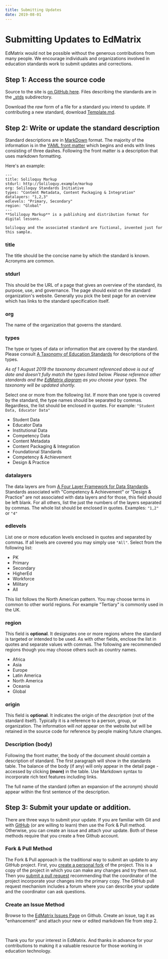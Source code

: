 ```yaml
---
title: Submitting Updates
date: 2019-08-01
---
```

# Submitting Updates to EdMatrix

EdMatrix would not be possible without the generous contributions from many people. We encourage individuals and organizations involved in education standards work to submit updates and corrections.

## Step 1: Access the source code

Source to the site is [on GitHub here](https://github.com/EdMatrix/edmatrix.github.io). Files describing the standards are in the [_stds](https://github.com/EdMatrix/edmatrix.github.io/tree/master/_stds) subdirectory.

Download the *raw* form of a file for a standard you intend to update. If contributing a new standard, download [Template.md](https://raw.githubusercontent.com/EdMatrix/edmatrix.github.io/master/_stds/Template.md).

## Step 2: Write or update the standard description

Standard descriptions are in [MarkDown](https://guides.github.com/features/mastering-markdown/) format. The majority of the information is in the [YAML front matter](https://jekyllrb.com/docs/front-matter/) which begins and ends with lines consisting of three dashes. Following the front matter is a description that uses markdown formatting.

Here's an example:

    ---
    title: Soliloquy Markup  
    stdurl: http://Soliloquy.example/markup
    org: Soliloquy Standards Initiative
    types: "Content Metadata, Content Packaging & Integration"
    datalayers: "1,2,3"
    edlevels: "Primary, Secondary"
    region: "Global"
    ---
    **Soliloquy Markup** is a publishing and distribution format for digital lessons.
    
    Soliloquy and the associated standard are fictional, invented just for this sample.

### title
The title should be the concise name by which the standard is known. Acronyms are common.

### stdurl
This should be the URL of a page that gives an overview of the standard, its purpose, use, and governance. The page should exist on the standard organization's website. Generally you pick the best page for an overview which has links to the standard specification itself.

### org
The name of the organization that governs the standard.

### types
The type or types of data or information that are covered by the standard. Please consult [A Taxonomy of Education Standards](http://www.edmatrix.org/taxonomyofstandards.pdf) for descriptions of the types.

*As of 1 August 2019 the taxonomy document referenced above is out of date and doesn't fully match the types listed below. Please reference other standards and the [EdMatrix diagram](/matrix.html) as you choose your types. The taxonomy will be updated shortly.*

Select one or more from the following list. If more than one type is covered by the standard, the type names should be separated by commas. Regardless, the list should be enclosed in quotes. For example: `"Student Data, Educator Data"`

* Student Data
* Educator Data
* Institutional Data
* Competency Data
* Content Metadata
* Content Packaging & Integration
* Foundational Standards
* Competency & Achievement
* Design & Practice

### datalayers
The data layers are from [A Four Layer Framework for Data Standards](http://www.edmatrix.org/fourlayerframework.pdf). Standards associated with "Competency & Achievement" or "Design & Practice" are not associated with data layers and for those, this field should be left blank. For all others, list the just the numbers of the layers separated by commas. The whole list should be enclosed in quotes. Examples: `"1,2"` or `"4"`

### edlevels
List one or more education levels enclosed in quotes and separated by commas. If all levels are covered you may simply use `"All"`. Select from the following list:

* PK
* Primary
* Secondary
* HigherEd
* Workforce
* Military
* All

This list follows the North American pattern. You may choose terms in common to other world regions. For example "Tertiary" is commonly used in the UK.

### region
This field is **optional**. It designates one or more regions where the standard is targeted or intended to be used. As with other fields, enclose the list in quotes and separate values with commas. The following are recommended regions though you may choose others such as country names.

* Africa
* Asia
* Europe
* Latin America
* North America
* Oceania
* Global

### origin
This field is **optional**. It indicates the origin of the *description* (not of the standard itself). Typically it is a reference to a person, group, or organization. The information will *not* appear on the website but will be retained in the source code for reference by people making future changes.

### Description (body)
Following the front matter, the body of the document should contain a description of standard. The first paragraph will show in the standards table. The balance of the body (if any) will only appear in the detail page - accessed by clicking **(more)** in the table. Use Markdown syntax to incorporate rich text features including links.

The full name of the standard (often an expansion of the acronym) should appear within the first sentence of the description.

## Step 3: Submit your update or addition.

There are three ways to submit your update. If you are familiar with Git and with [GitHub](https://github.com/) (or are willing to learn) then use the Fork & Pull method. Otherwise, you can create an issue and attach your update. Both of these methods require that you create a free Github account.

### Fork & Pull Method

The Fork & Pull approach is the traditional way to submit an update to any GitHub project. First, you [create a personal fork](https://help.github.com/en/articles/about-forks) of the project. This is a copy of the project in which you can make any changes and try them out. Then you [submit a pull request](https://help.github.com/en/articles/about-pull-requests) recommending that the coordinator of the project incorporate your changes into the primary copy. The GitHub pull request mechanism includes a forum where you can describe your update and the coordinator can ask questions.

### Create an Issue Method

Browse to the [EdMatrix Issues Page](https://github.com/edmatrix/edmatrix.github.io/issues) on Github. Create an issue, tag it as "enhancement" and attach your new or edited markdown file from step 2.

&nbsp;

Thank you for your interest in EdMatrix. And thanks in advance for your contributions to making it a valuable resource for those working in education technology.

